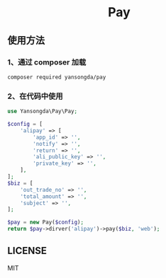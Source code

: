 <h1 align="center">Pay</h1>

## 使用方法
### 1、通过 composer 加载
```composer required yansongda/pay```

### 2、在代码中使用
```php
use Yansongda\Pay\Pay;

$config = [
    'alipay' => [
        'app_id' => '',
        'notify' => '',
        'return' => '',
        'ali_public_key' => '',
        'private_key' => '',
    ],
];
$biz = [
    'out_trade_no' => '',
    'total_amount' => '',
    'subject' => '',
];

$pay = new Pay($config);
return $pay->dirver('alipay')->pay($biz, 'web');
```

## LICENSE
MIT